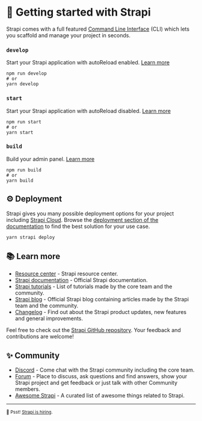 # 🚀 Getting started with Strapi

Strapi comes with a full featured [Command Line Interface](https://docs.strapi.io/dev-docs/cli) (CLI) which lets you scaffold and manage your project in seconds.

### `develop`

Start your Strapi application with autoReload enabled. [Learn more](https://docs.strapi.io/dev-docs/cli#strapi-develop)

```
npm run develop
# or
yarn develop
```

### `start`

Start your Strapi application with autoReload disabled. [Learn more](https://docs.strapi.io/dev-docs/cli#strapi-start)

```
npm run start
# or
yarn start
```

### `build`

Build your admin panel. [Learn more](https://docs.strapi.io/dev-docs/cli#strapi-build)

```
npm run build
# or
yarn build
```

## ⚙️ Deployment

Strapi gives you many possible deployment options for your project including [Strapi Cloud](https://cloud.strapi.io). Browse the [deployment section of the documentation](https://docs.strapi.io/dev-docs/deployment) to find the best solution for your use case.

```
yarn strapi deploy
```

## 📚 Learn more

-  [Resource center](https://strapi.io/resource-center) - Strapi resource center.
-  [Strapi documentation](https://docs.strapi.io) - Official Strapi documentation.
-  [Strapi tutorials](https://strapi.io/tutorials) - List of tutorials made by the core team and the community.
-  [Strapi blog](https://strapi.io/blog) - Official Strapi blog containing articles made by the Strapi team and the community.
-  [Changelog](https://strapi.io/changelog) - Find out about the Strapi product updates, new features and general improvements.

Feel free to check out the [Strapi GitHub repository](https://github.com/strapi/strapi). Your feedback and contributions are welcome!

## ✨ Community

-  [Discord](https://discord.strapi.io) - Come chat with the Strapi community including the core team.
-  [Forum](https://forum.strapi.io/) - Place to discuss, ask questions and find answers, show your Strapi project and get feedback or just talk with other Community members.
-  [Awesome Strapi](https://github.com/strapi/awesome-strapi) - A curated list of awesome things related to Strapi.

---

<sub>🤫 Psst! [Strapi is hiring](https://strapi.io/careers).</sub>
